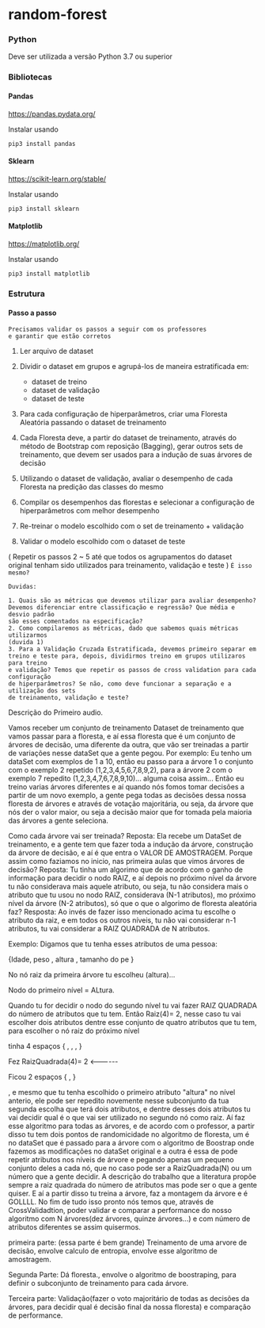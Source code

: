 # random-forest

### Python

Deve ser utilizada a versão Python 3.7 ou superior

### Bibliotecas

#### Pandas
https://pandas.pydata.org/

Instalar usando

```
pip3 install pandas
```

#### Sklearn
https://scikit-learn.org/stable/

Instalar usando

```
pip3 install sklearn
```

#### Matplotlib
https://matplotlib.org/

Instalar usando

```
pip3 install matplotlib
```

### Estrutura

#### Passo a passo

```
Precisamos validar os passos a seguir com os professores
e garantir que estão corretos
```

1. Ler arquivo de dataset
2. Dividir o dataset em grupos e agrupá-los de maneira estratificada em:
    - dataset de treino
    - dataset de validação
    - dataset de teste
3. Para cada configuração de hiperparâmetros,
criar uma Floresta Aleatória passando o dataset de treinamento
4. Cada Floresta deve, a partir do dataset de treinamento, através do método
de Bootstrap com reposição (Bagging), gerar outros sets de treinamento, que devem ser
usados para a indução de suas árvores de decisão
5. Utilizando o dataset de validação, avaliar o desempenho de cada Floresta
na predição das classes do mesmo
6. Compilar os desempenhos das florestas e selecionar a configuração de hiperparâmetros
com melhor desempenho
7. Re-treinar o modelo escolhido com o set de treinamento + validação

8. Validar o modelo escolhido com  o dataset de teste

( Repetir os passos 2  ~ 5 até que todos os agrupamentos do dataset original
tenham sido utilizados para treinamento, validação e teste ) `É isso mesmo?
`


```
Duvidas:

1. Quais são as métricas que devemos utilizar para avaliar desempenho?
Devemos diferenciar entre classificação e regressão? Que média e desvio padrão
são esses comentados na especificação?
2. Como compilaremos as métricas, dado que sabemos quais métricas utilizarmos
(duvida 1)
3. Para a Validação Cruzada Estratificada, devemos primeiro separar em
treino e teste para, depois, dividirmos treino em grupos utilizaros para treino
e validação? Temos que repetir os passos de cross validation para cada configuração
de hiperparâmetros? Se não, como deve funcionar a separação e a utilização dos sets
de treinamento, validação e teste?
```


Descrição do Primeiro audio. 

Vamos receber um conjunto de treinamento Dataset de treinamento que vamos passar para a floresta, e aí essa floresta que é um conjunto de árvores de decisão, uma diferente da outra, que vão ser treinadas a partir de variações nesse dataSet que a gente pegou. Por exemplo: Eu tenho um dataSet com exemplos de 1 a 10, então eu passo para a árvore 1 o conjunto com o exemplo 2 repetido (1,2,3,4,5,6,7,8,9,2), para a árvore 2 com o exemplo 7 repedito (1,2,3,4,7,6,7,8,9,10)... alguma coisa assim... Então eu treino varias árvores diferentes e aí quando nós fomos tomar decisões a partir de um novo exemplo, a gente pega todas as decisões dessa nossa floresta de árvores e através de votação majoritária, ou seja, da árvore que nós der o valor maior, ou seja a decisão maior que for tomada pela maioria das árvores a gente seleciona.

Como cada árvore vai ser treinada?
	Reposta: Ela recebe um DataSet de treinamento, e a gente tem que fazer toda a indução da árvore, construção da árvore de decisão, e aí é que entra o VALOR DE AMOSTRAGEM. Porque assim como faziamos no inicio, nas primeira aulas que vimos árvores de decisão?
	Reposta: Tu tinha um algorimo que de acordo com o ganho de informação para decidir o nodo RAIZ, e aí depois no próximo nível da árvore tu não considerava mais aquele atributo, ou seja, tu não considera mais o atributo que tu usou no nodo RAIZ, considerava (N-1 atributos), mo próximo nível da árvore (N-2 atributos), só que o que o algorimo de floresta aleatória faz?
	Resposta: Ao invés de fazer isso mencionado acima tu escolhe o atributo da raiz, e em todos os outros níveis, tu não vai considerar n-1 atributos, tu vai considerar a RAIZ QUADRADA de N atributos.

Exemplo: Digamos que tu tenha esses atributos de uma pessoa:

{Idade, peso , altura , tamanho do pe }

No nó raiz da primeira árvore tu escolheu (altura)...

Nodo do primeiro nível = ALtura.


Quando tu for decidir o nodo do segundo nível tu vai fazer RAIZ QUADRADA do número de atributos que tu tem. Então Raiz(4)= 2, nesse caso tu vai escolher dois atributos dentre esse conjunto de quatro atributos que tu tem, para escolher o nó raiz do próximo nível

tinha 4 espaços {  ,  ,  ,  }

Fez RaizQuadrada(4)= 2 <------

Ficou 2 espaços {  ,  }

, e mesmo que tu tenha escolhido o primeiro atributo "altura" no nível anterio, ele pode ser repedito novemente nesse subconjunto da tua segunda escolha que terá dois atributos, e dentre desses dois atributos tu vai decidir qual é o que vai ser utilizado no segundo nó como raiz. Aí faz esse algoritmo para todas as árvores, e de acordo com o professor, a partir disso tu tem dois pontos de randomicidade no algoritmo de floresta, um é no dataSet que é passado para a árvore com o algoritmo de Boostrap onde fazemos as modificações no dataSet original e a outra é essa de pode repetir atributos nos níveis de árvore e pegando apenas um pequeno conjunto deles a cada nó, que no caso pode ser a RaizQuadrada(N) ou um número que a gente decidir. A descrição do trabalho que a literatura propõe sempre a raiz quadrada do número de atributos mas pode ser o que a gente quiser. E aí a partir disso tu treina a árvore, faz a montagem da árvore e é GOLLLL. No fim de tudo isso pronto nós temos que, através de CrossValidadtion, poder validar e comparar a performance do nosso algoritmo com N árvores(dez árvores, quinze árvores...) e com número de atributos diferentes se assim quisermos.

primeira parte: (essa parte é bem grande) Treinamento de uma arvore de decisão, envolve calculo de entropia, envolve esse algoritmo de amostragem.

Segunda Parte: Dá floresta., envolve o algoritmo de boostraping, para definir o subconjunto de treinamento para cada árvore.

Terceira parte: Validação(fazer o voto majoritário de todas as decisões da árvores, para decidir qual é decisão final da nossa floresta) e comparação de performance.
